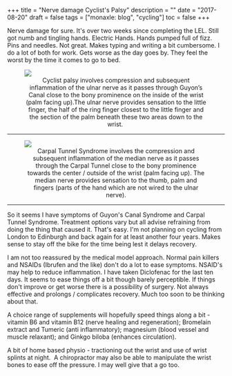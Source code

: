 +++
title = "Nerve damage   Cyclist's Palsy"
description = ""
date = "2017-08-20"
draft = false
tags = ["monaxle: blog", "cycling"]
toc = false
+++

Nerve damage for sure. It's over two weeks since completing the LEL. Still got numb and tingling hands. Electric Hands. Hands pumped full of fizz. Pins and needles. Not great. Makes typing and writing a bit cumbersome. I do a lot of both for work. Gets worse as the day goes by. They feel the worst by the time it comes to go to bed. 

<figure style="text-align: center">
  <img style="display:block;margin:auto" src="https://i.ibb.co/gLPsWJ1L/ulner-nerve.png">
  <figcaption>Cyclist palsy involves compression and subsequent inflammation of the ulnar nerve as it passes through Guyon’s Canal close to the bony prominence on the inside of the wrist (palm facing up).The ulnar nerve provides sensation to the little finger, the half of the ring finger closest to the little finger and the section of the palm beneath these two areas down to the wrist. </figcaption>
</figure>

---

<figure style="text-align: center">
  <img style="display:block;margin:auto" src="https://i.ibb.co/xKKp7Wc5/median-nerve-1.png">
  <figcaption>Carpal Tunnel Syndrome involves the compression and subsequent inflammation of the median nerve as it passes through the Carpal Tunnel close to the bony prominence towards the center / outside of the wrist (palm facing up). The median nerve provides sensation to the thumb, palm and fingers (parts of the hand which are not wired to the ulnar nerve).</figcaption>
</figure>

---

So it seems I have symptoms of Guyon's Canal Syndrome and Carpal Tunnel Syndrome. Treatment options vary but all advise refraining from doing the thing that caused it. That's easy. I'm not planning on cycling from London to Edinburgh and back again for at least another four years. Makes sense to stay off the bike for the time being lest it delays recovery.

I am not too reassured by the medical model approach. Normal pain killers and NSAIDs (Ibrufen and the like) don't do a lot to ease symptoms. NSAID's may help to reduce inflammation. I have taken Diclofenac for the last ten days. It seems to ease things off a bit though barely perceptible. If things don't improve or get worse there is a possibility of surgery. Not always effective and prolongs / complicates recovery. Much too soon to be thinking about that. 

A choice range of supplements will hopefully speed things along a bit - vitamin B6 and vitamin B12 (nerve healing and regeneration); Bromelain extract and Tumeric (anti inflammatory); magnesium (blood vessel and muscle relaxant); and Ginkgo biloba (enhances circulation).

A bit of home based physio - tractioning out the wrist and use of wrist splints at night.  A chiropractor may also be able to manipulate the wrist bones to ease off the pressure. I may well give that a go too.